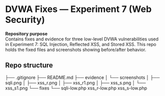# DVWA Fixes — Experiment 7 (Web Security)

**Repository purpose**  
Contains fixes and evidence for three low-level DVWA vulnerabilities used in Experiment 7: SQL Injection, Reflected XSS, and Stored XSS. This repo holds the fixed files and screenshots showing before/after behavior.

## Repo structure
├── .gitignore
├── README.md
├── evidence
│ └── screenshots
│ ├── sqli.png
│ ├── xss_r.png
│ ├── xss_r1.png
│ ├── xss_s.png
│ └── xss_s1.png
└── fixes
└── sqli-low.php
        xss_r-low.php
        xss_s-low.php
